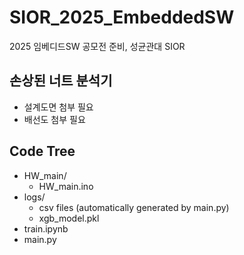 # SIOR_2025_EmbeddedSW
2025 임베디드SW 공모전 준비, 성균관대 SIOR

## 손상된 너트 분석기
- 설계도면 첨부 필요
- 배선도 첨부 필요
## Code Tree
- HW_main/
  - HW_main.ino
- logs/
  - csv files (automatically generated by main.py)
  - xgb_model.pkl
- train.ipynb
- main.py
